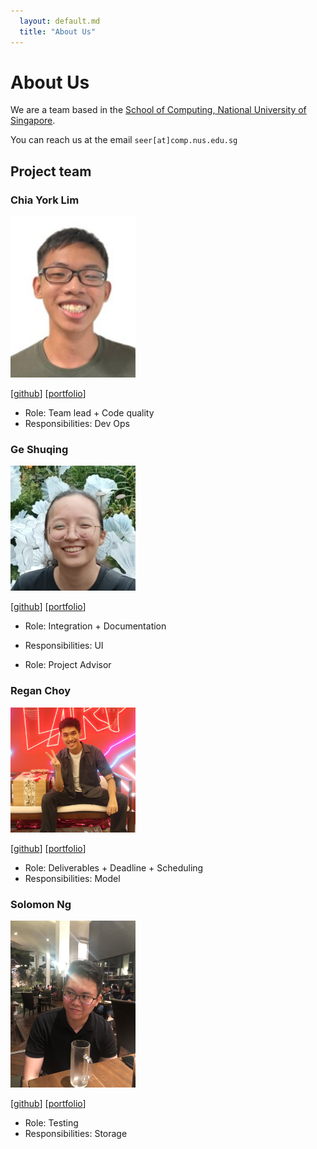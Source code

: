 ```yaml
---
  layout: default.md
  title: "About Us"
---
```


# About Us

We are a team based in the [School of Computing, National University of Singapore](http://www.comp.nus.edu.sg).

You can reach us at the email `seer[at]comp.nus.edu.sg`

## Project team

### Chia York Lim

<img src="images/yorklim.jpg" width="200px">

[[github](http://github.com/yorklim)]
[[portfolio](team/yorklim.md)]

* Role: Team lead + Code quality
* Responsibilities: Dev Ops

### Ge Shuqing

<img src="images/getsquared.png" width="200px">

[[github](http://github.com/getsquared)]
[[portfolio](team/shuqing.md)]

* Role: Integration + Documentation
* Responsibilities: UI

* Role: Project Advisor

### Regan Choy

<img src="images/reganchoy.png" width="200px">

[[github](http://github.com/ReganChoy)]
[[portfolio](team/reganchoy.md)]

* Role: Deliverables + Deadline + Scheduling
* Responsibilities: Model

### Solomon Ng

<img src="images/solomonng2001.png" width="200px">

[[github](http://github.com/solomonng2001)]
[[portfolio](team/solomonng.md)]

* Role: Testing
* Responsibilities: Storage

